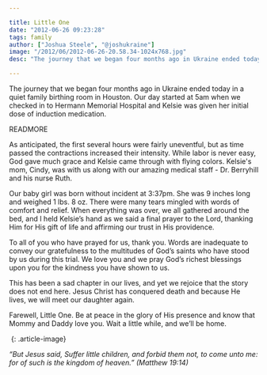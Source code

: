 ```yaml
---

title: Little One
date: "2012-06-26 09:23:28"
tags: family
author: ["Joshua Steele", "@joshukraine"]
image: "/2012/06/2012-06-26-20.58.34-1024x768.jpg"
desc: "The journey that we began four months ago in Ukraine ended today in a quiet family birthing room in Houston."

---
```


The journey that we began four months ago in Ukraine ended today in a quiet family birthing room in Houston. Our day started at 5am when we checked in to Hermann Memorial Hospital and Kelsie was given her initial dose of induction medication.

READMORE

As anticipated, the first several hours were fairly uneventful, but as time passed the contractions increased their intensity. While labor is never easy, God gave much grace and Kelsie came through with flying colors. Kelsie's mom, Cindy, was with us along with our amazing medical staff - Dr. Berryhill and his nurse Ruth.

Our baby girl was born without incident at 3:37pm. She was 9 inches long and weighed 1 lbs. 8 oz. There were many tears mingled with words of comfort and relief. When everything was over, we all gathered around the bed, and I held Kelsie’s hand as we said a final prayer to the Lord, thanking Him for His gift of life and affirming our trust in His providence.

To all of you who have prayed for us, thank you. Words are inadequate to convey our gratefulness to the multitudes of God’s saints who have stood by us during this trial. We love you and we pray God’s richest blessings upon you for the kindness you have shown to us.

This has been a sad chapter in our lives, and yet we rejoice that the story does not end here. Jesus Christ has conquered death and because He lives, we will meet our daughter again.

Farewell, Little One. Be at peace in the glory of His presence and know that Mommy and Daddy love you. Wait a little while, and we’ll be home.

<a href="https://s3.amazonaws.com/content.ofreport.com/2012/06/2012-06-26-20.56.21.jpg"><img class="aligncenter size-medium wp-image-1556" title="2012-06-26 20.56.21" src="https://s3.amazonaws.com/content.ofreport.com/2012/06/2012-06-26-20.56.21-450x337.jpg" alt="" /></a>
{: .article-image}

*“But Jesus said, Suffer little children, and forbid them not, to come unto me: for of such is the kingdom of heaven.”*
*(Matthew 19:14)*
